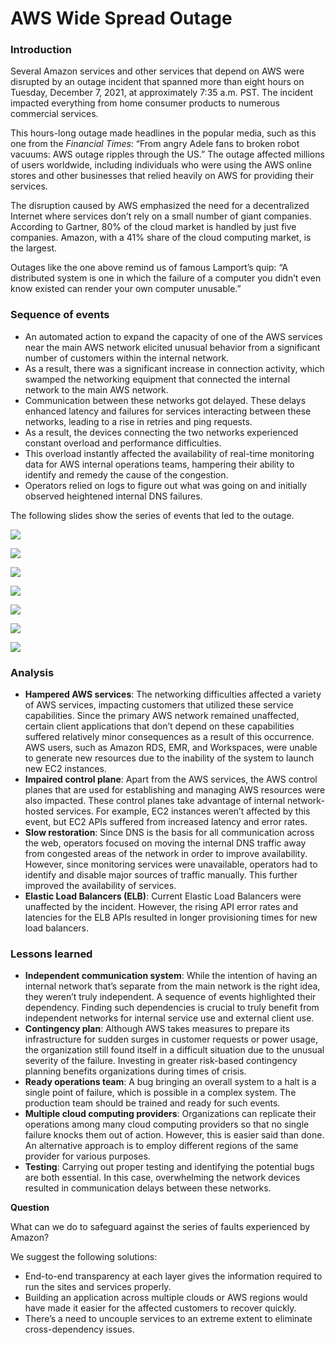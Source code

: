 # AWS Wide Spread Outage

### Introduction <a href="#introduction-0" id="introduction-0"></a>

Several Amazon services and other services that depend on AWS were disrupted by an outage incident that spanned more than eight hours on Tuesday, December 7, 2021, at approximately 7:35 a.m. PST. The incident impacted everything from home consumer products to numerous commercial services.

This hours-long outage made headlines in the popular media, such as this one from the _Financial Times_: “From angry Adele fans to broken robot vacuums: AWS outage ripples through the US.” The outage affected millions of users worldwide, including individuals who were using the AWS online stores and other businesses that relied heavily on AWS for providing their services.

The disruption caused by AWS emphasized the need for a decentralized Internet where services don’t rely on a small number of giant companies. According to Gartner, 80% of the cloud market is handled by just five companies. Amazon, with a 41% share of the cloud computing market, is the largest.

Outages like the one above remind us of famous Lamport’s quip: “A distributed system is one in which the failure of a computer you didn’t even know existed can render your own computer unusable.”

### Sequence of events <a href="#sequence-of-events-0" id="sequence-of-events-0"></a>

* An automated action to expand the capacity of one of the AWS services near the main AWS network elicited unusual behavior from a significant number of customers within the internal network.
* As a result, there was a significant increase in connection activity, which swamped the networking equipment that connected the internal network to the main AWS network.
* Communication between these networks got delayed. These delays enhanced latency and failures for services interacting between these networks, leading to a rise in retries and ping requests.
* As a result, the devices connecting the two networks experienced constant overload and performance difficulties.
* This overload instantly affected the availability of real-time monitoring data for AWS internal operations teams, hampering their ability to identify and remedy the cause of the congestion.
* Operators relied on logs to figure out what was going on and initially observed heightened internal DNS failures.

The following slides show the series of events that led to the outage.

![](<https://kuweiguge.github.io/Grokking-Modern-System-Design-Interview-Gitbook/.gitbook/assets/Screenshot 2023-09-06 at 2.48.19 AM.png>)

![](<https://kuweiguge.github.io/Grokking-Modern-System-Design-Interview-Gitbook/.gitbook/assets/Screenshot 2023-09-06 at 2.48.30 AM.png>)

![](<https://kuweiguge.github.io/Grokking-Modern-System-Design-Interview-Gitbook/.gitbook/assets/Screenshot 2023-09-06 at 2.48.40 AM.png>)

![](<https://kuweiguge.github.io/Grokking-Modern-System-Design-Interview-Gitbook/.gitbook/assets/Screenshot 2023-09-06 at 2.48.50 AM.png>)

![](<https://kuweiguge.github.io/Grokking-Modern-System-Design-Interview-Gitbook/.gitbook/assets/Screenshot 2023-09-06 at 2.49.00 AM.png>)

![](<https://kuweiguge.github.io/Grokking-Modern-System-Design-Interview-Gitbook/.gitbook/assets/Screenshot 2023-09-06 at 2.49.09 AM.png>)

![](<https://kuweiguge.github.io/Grokking-Modern-System-Design-Interview-Gitbook/.gitbook/assets/Screenshot 2023-09-06 at 2.49.19 AM.png>)

### Analysis <a href="#analysis-0" id="analysis-0"></a>

* **Hampered AWS services**: The networking difficulties affected a variety of AWS services, impacting customers that utilized these service capabilities. Since the primary AWS network remained unaffected, certain client applications that don’t depend on these capabilities suffered relatively minor consequences as a result of this occurrence. AWS users, such as Amazon RDS, EMR, and Workspaces, were unable to generate new resources due to the inability of the system to launch new EC2 instances.
* **Impaired control plane**: Apart from the AWS services, the AWS control planes that are used for establishing and managing AWS resources were also impacted. These control planes take advantage of internal network-hosted services. For example, EC2 instances weren’t affected by this event, but EC2 APIs suffered from increased latency and error rates.
* **Slow restoration**: Since DNS is the basis for all communication across the web, operators focused on moving the internal DNS traffic away from congested areas of the network in order to improve availability. However, since monitoring services were unavailable, operators had to identify and disable major sources of traffic manually. This further improved the availability of services.
* **Elastic Load Balancers (ELB)**: Current Elastic Load Balancers were unaffected by the incident. However, the rising API error rates and latencies for the ELB APIs resulted in longer provisioning times for new load balancers.

### Lessons learned <a href="#lessons-learned-0" id="lessons-learned-0"></a>

* **Independent communication system**: While the intention of having an internal network that’s separate from the main network is the right idea, they weren’t truly independent. A sequence of events highlighted their dependency. Finding such dependencies is crucial to truly benefit from independent networks for internal service use and external client use.
* **Contingency plan**: Although AWS takes measures to prepare its infrastructure for sudden surges in customer requests or power usage, the organization still found itself in a difficult situation due to the unusual severity of the failure. Investing in greater risk-based contingency planning benefits organizations during times of crisis.
* **Ready operations team**: A bug bringing an overall system to a halt is a single point of failure, which is possible in a complex system. The production team should be trained and ready for such events.
* **Multiple cloud computing providers**: Organizations can replicate their operations among many cloud computing providers so that no single failure knocks them out of action. However, this is easier said than done. An alternative approach is to employ different regions of the same provider for various purposes.
* **Testing**: Carrying out proper testing and identifying the potential bugs are both essential. In this case, overwhelming the network devices resulted in communication delays between these networks.

**Question**

What can we do to safeguard against the series of faults experienced by Amazon?

We suggest the following solutions:

* End-to-end transparency at each layer gives the information required to run the sites and services properly.
* Building an application across multiple clouds or AWS regions would have made it easier for the affected customers to recover quickly.
* There’s a need to uncouple services to an extreme extent to eliminate cross-dependency issues.
